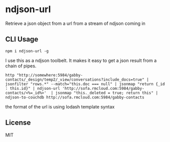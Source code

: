 # ndjson-url

Retrieve a json object from a url from a stream of ndjson coming in

## CLI Usage

    npm i ndjson-url -g

I use this as a ndjson toolbelt. It makes it easy to get a json result from a chain of pipes.

```
http "http://somewhere:5984/gabby-contacts/_design/temp2/_view/conversations?include_docs=true" | jsonfilter "rows.*" --match="this.doc === null" | jsonmap "return {_id : this.id}" | ndjson-url 'http://sofa.rmcloud.com:5984/gabby-contacts/<%=_id%>'  | jsonmap "this._deleted = true; return this" | ndjson-to-couchdb http://sofa.rmcloud.com:5984/gabby-contacts
```    

the format of the url is using lodash template syntax


## License

MIT
